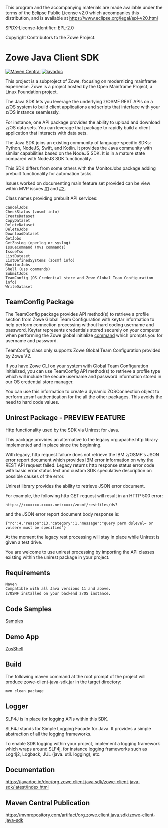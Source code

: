 This program and the accompanying materials are made available under the terms of the Eclipse Public License v2.0 which accompanies this distribution, and is available at https://www.eclipse.org/legal/epl-v20.html

SPDX-License-Identifier: EPL-2.0

Copyright Contributors to the Zowe Project.

# Zowe Java Client SDK

[![Maven Central](https://img.shields.io/maven-central/v/org.zowe.client.java.sdk/zowe-client-java-sdk.svg?label=Maven%20Central)](https://central.sonatype.com/search?q=org.zowe.client.java.sdk&smo=true)
[![javadoc](https://javadoc.io/badge2/org.zowe.client.java.sdk/zowe-client-java-sdk/javadoc.svg)](https://javadoc.io/doc/org.zowe.client.java.sdk/zowe-client-java-sdk)

This project is a subproject of Zowe, focusing on modernizing mainframe experience. Zowe is a project hosted by the Open Mainframe Project, a Linux Foundation project.

The Java SDK lets you leverage the underlying z/OSMF REST APIs on a z/OS system to build client applications and scripts that interface with your z/OS instance seamlessly.

For instance, one API package provides the ability to upload and download z/OS data sets. You can leverage that package to rapidly build a client application that interacts with data sets.

The Java SDK joins an existing community of language-specific SDKs: Python, NodeJS, Swift, and Kotlin. It provides the Java community with similar capabilities based on the NodeJS SDK. It is in a mature state compared with NodeJS SDK functionality.

This SDK differs from some others with the MonitorJobs package adding prebuilt functionality for automation tasks.  
  
Issues worked on documenting main feature set provided can be view within MVP issues [#1](https://github.com/zowe/zowe-client-java-sdk/issues/5) and [#2](https://github.com/zowe/zowe-client-java-sdk/issues/219).
  
Class names providing prebuilt API services:

    CancelJobs
    CheckStatus (zosmf info)
    CreateDataset  
    CopyDataset
    DeleteDataset 
    DeleteJobs
    DownloadDataset  
    GetJobs
    GetZosLog (operlog or syslog)
    IssueCommand (mvs commands)  
    IssueTso 
    ListDataset  
    ListDefinedSystems (zosmf info)
    MonitorJobs  
    Shell (uss commands)
    SubmitJobs  
    TeamConfig (OS Credential store and Zowe Global Team Configuration info)  
    WriteDataset
  
## TeamConfig Package  
  
The TeamConfig package provides API method(s) to retrieve a profile section from Zowe Global Team Configuration with keytar information to help perform connection processing without hard coding username and password. Keytar represents credentials stored securely on your computer when performing the Zowe global initialize [command](https://docs.zowe.org/stable/user-guide/cli-using-initializing-team-configuration/) which prompts you for username and password.   
  
TeamConfig class only supports Zowe Global Team Configuration provided by Zowe V2.  
  
If you have Zowe CLI on your system with Global Team Configuration initialized, you can use TeamConfig API method(s) to retrieve a profile type which will include the secure username and password information stored in our OS credential store manager.   
  
You can use this information to create a dynamic ZOSConnection object to perform zosmf authentication for the all the other packages. This avoids the need to hard code values.    

## Unirest Package - PREVIEW FEATURE

Http functionality used by the SDK via Unirest for Java.

This package provides an alternative to the legacy org.apache.http library implemented and in place since the beginning.

With legacy, http request failure does not retrieve the IBM z/OSMF's JSON error report document which provides IBM error information on why the REST API request failed. Legacy returns http response status error code with basic error status text and custom SDK speculative description on possible causes of the error.   

Unirest library provides the ability to retrieve JSON error document.

For example, the following http GET request will result in an HTTP 500 error:

    https://xxxxxxx.xxxxx.net:xxxx/zosmf/restfiles/ds?

and the JSON error report document body response is:

    {"rc":4,"reason":13,"category":1,"message":"query parm dslevel= or volser= must be specified"} 

At the moment the legacy rest processing will stay in place while Unirest is given a test drive.

You are welcome to use unirest processing by importing the API classes existing within the unirest package in your project. 
  
## Requirements  
    
    Maven  
    Compatible with all Java versions 11 and above.
    z/OSMF installed on your backend z/OS instance.  
  
## Code Samples  

[Samples](https://github.com/frankgiordano/zowe-client-java-sdk-examples)    
   
## Demo App  

[ZosShell](https://github.com/frankgiordano/ZosShell)
    
## Build
  
The following maven command at the root prompt of the project will produce zowe-client-java-sdk.jar in the target directory:
  
    mvn clean package  
  
## Logger 
  
SLF4J is in place for logging APIs within this SDK.   
  
SLF4J stands for Simple Logging Facade for Java. It provides a simple abstraction of all the logging frameworks.   
  
To enable SDK logging within your project, implement a logging framework which wraps around SLF4j, for instance logging frameworks such as Log4j2, Logback, JUL (java. util. logging), etc.

## Documentation  

https://javadoc.io/doc/org.zowe.client.java.sdk/zowe-client-java-sdk/latest/index.html  
  
## Maven Central Publication  

https://mvnrepository.com/artifact/org.zowe.client.java.sdk/zowe-client-java-sdk  
  

